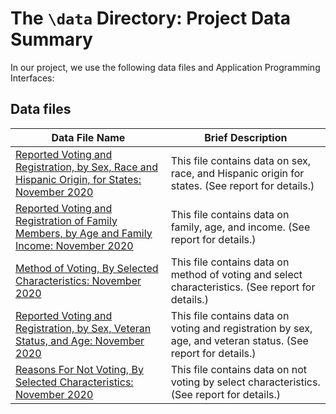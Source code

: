 # The `\data` Directory: Project Data Summary 

In our project, we use the following data files and Application Programming Interfaces:

## Data files
|Data File Name | Brief Description|
|---------------| -----------------|
|[Reported Voting and Registration, by Sex, Race and Hispanic Origin, for States: November 2020](./Table4b_state_race_gender.csv) | This file contains data on sex, race, and Hispanic origin for states. (See report for details.)
|[Reported Voting and Registration of Family Members, by Age and Family Income: November 2020](./Table4c_age_per_state.csv) | This file contains data on family, age, and income. (See report for details.)
|[Method of Voting, By Selected Characteristics: November 2020](./Table14_many_characteristics_how_to_vote.csv) | This file contains data on method of voting and select characteristics. (See report for details.)
|[Reported Voting and Registration, by Sex, Veteran Status, and Age: November 2020](./Table12_many_characteristics_registration.csv) | This file contains data on voting and registration by sex, age, and veteran status. (See report for details.)
|[Reasons For Not Voting, By Selected Characteristics: November 2020](./Table10_many_characteristics_not_voting.csv) | This file contains data on not voting by select characteristics. (See report for details.)
